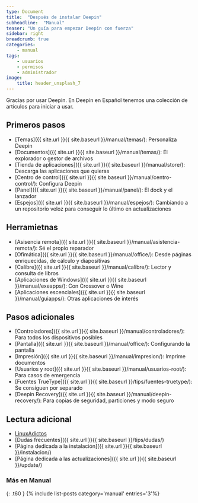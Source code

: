 ```yaml
---
type: Document
title:  "Después de instalar Deepin"
subheadline:  "Manual"
teaser: "Un guía para empezar Deepin con fuerza"
sidebar: right
breadcrumb: true
categories:
    - manual
tags:
    - usuarios
    - permisos
    - administrador
image:
    title: header_unsplash_7
---
```


Gracias por usar Deepin. En Deepin en Español tenemos una colección de artículos para iniciar a usar.

## Primeros pasos
* [Temas]({{ site.url }}{{ site.baseurl }}/manual/temas/): Personaliza Deepin
* [Documentos]({{ site.url }}{{ site.baseurl }}/manual/temas/): El explorador o gestor de archivos
* [Tienda de aplicaciones]({{ site.url }}{{ site.baseurl }}/manual/store/): Descarga las aplicaciones que quieras
* [Centro de control]({{ site.url }}{{ site.baseurl }}/manual/centro-control/): Configura Deepin
* [Panel]({{ site.url }}{{ site.baseurl }}/manual/panel/): El dock y el lanzador
* [Espejos]({{ site.url }}{{ site.baseurl }}/manual/espejos/): Cambiando a un repositorio veloz para conseguir lo último en actualizaciones

## Herramietnas
* [Asisencia remota]({{ site.url }}{{ site.baseurl }}/manual/asistencia-remota/): Sé el propio reparador
* [Ofimática]({{ site.url }}{{ site.baseurl }}/manual/office/): Desde páginas enriquecidas, de cálculo y diapositivas
* [Calibre]({{ site.url }}{{ site.baseurl }}/manual/calibre/): Lector y consulta de libros
* [Aplicaciones de Windows]({{ site.url }}{{ site.baseurl }}/manual/exeapps/): Con Crossover o Wine
* [Aplicaciones escenciales]({{ site.url }}{{ site.baseurl }}/manual/guiapps/): Otras aplicaciones de interés

## Pasos adicionales
* [Controladores]({{ site.url }}{{ site.baseurl }}/manual/controladores/): Para todos los dispositivos posibles
* [Pantalla]({{ site.url }}{{ site.baseurl }}/manual/office/): Configurando la pantalla
* [Impresión]({{ site.url }}{{ site.baseurl }}/manual/impresion/): Imprime documentos
* [Usuarios y root]({{ site.url }}{{ site.baseurl }}/manual/usuarios-root/): Para casos de emergencia
* [Fuentes TrueType]({{ site.url }}{{ site.baseurl }}/tips/fuentes-truetype/): Se consiguen por separado
* [Deepin Recovery]({{ site.url }}{{ site.baseurl }}/manual/deepin-recovery/): Para copias de seguridad, particiones y modo seguro

## Lectura adicional
* [LinuxAdictos](https://www.linuxadictos.com/4-cosas-despues-instalar-debian.html)
* [Dudas frecuentes]({{ site.url }}{{ site.baseurl }}/tips/dudas/)
* [Página dedicada a la instalación]({{ site.url }}{{ site.baseurl }}/instalacion/)
* [Página dedicada a las actualizaciones]({{ site.url }}{{ site.baseurl }}/update/)

### Más en Manual
{: .t60 }
{% include list-posts category='manual' entries='3'%}
